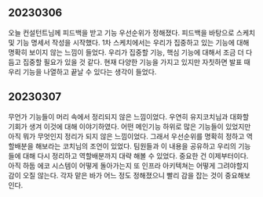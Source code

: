 ## 20230306
오늘 컨설턴트님께 피드백을 받고 기능 우선순위가 정해졌다. 피드백을 바탕으로 스케치 및 기능 명세서 작성을 시작했다. 1차 스케치에서는 우리가 집중하고 있는 기능에 대해 명확히 보이지 않는 느낌이 들었다. 우리가 집중할  기능, 핵심 기능에 대해서 조금 더 다듬고 집중할 필요가 있을 것 같다. 현재 다양한 기능을 가지고 있지만 자칫하면 발표 때 우리 기능을 나열하고 끝날 수 있다는 생각이 들었다.

## 20230307
무언가 기능들이 머리 속에서 정리되지 않은 느낌이었다. 우연히 유지코치님과 대화할 기회가 생겨 이것에 대해 이야기하였다. 어떤 메인기능 하위로 많은 기능들이 있었지만 아직 뭐가 무엇인지 정리가 되지 않은 느낌이었다. 그래서 우선순위를 명확히 정하고 역할배분을 해보라는 코치님의 조언이 있었다. 팀원들과 이 내용을 공유하고 우리의 기능들에 대해 다시 정리하고 역할배분까지 대략 해볼 수 있었다. 중요한 건 이제부터이다. 아직 하둡 에코 시스템이 어떻게 돌아가는지 또 인프라 아키텍쳐는 어떻게 그려야할지 감이 오질 않는다. 각자 맡은 바가 어느 정도 정해졌으니 빨리 감을 잡는 것이 중요해보인다.
